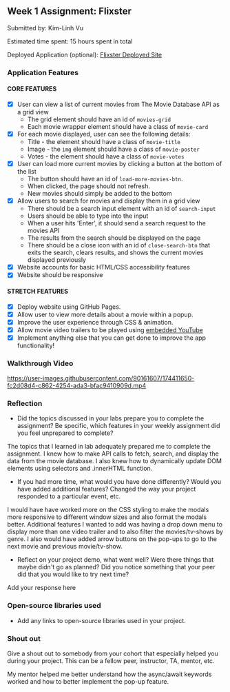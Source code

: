 ## Week 1 Assignment: Flixster

Submitted by: Kim-Linh Vu

Estimated time spent: 15 hours spent in total

Deployed Application (optional): [Flixster Deployed Site](https://kimlinhvu.github.io/flixster_starter/)

### Application Features

#### CORE FEATURES

- [x] User can view a list of current movies from The Movie Database API as a grid view
  - The grid element should have an id of `movies-grid`
  - Each movie wrapper element should have a class of `movie-card`
- [x] For each movie displayed, user can see the following details:
  - Title - the element should have a class of `movie-title`
  - Image - the `img` element should have a class of `movie-poster`
  - Votes - the element should have a class of `movie-votes`
- [x] User can load more current movies by clicking a button at the bottom of the list
  - The button should have an id of `load-more-movies-btn`.
  - When clicked, the page should not refresh.
  - New movies should simply be added to the bottom
- [x] Allow users to search for movies and display them in a grid view
  - There should be a search input element with an id of `search-input`
  - Users should be able to type into the input
  - When a user hits 'Enter', it should send a search request to the movies API
  - The results from the search should be displayed on the page
  - There should be a close icon with an id of `close-search-btn` that exits the search, clears results, and shows the current movies displayed previously
- [x] Website accounts for basic HTML/CSS accessibility features
- [x] Website should be responsive

#### STRETCH FEATURES

- [x] Deploy website using GitHub Pages. 
- [x] Allow user to view more details about a movie within a popup.
- [x] Improve the user experience through CSS & animation.
- [x] Allow movie video trailers to be played using [embedded YouTube](https://support.google.com/youtube/answer/171780?hl=en)
- [x] Implement anything else that you can get done to improve the app functionality!

### Walkthrough Video

https://user-images.githubusercontent.com/90161607/174411650-fc2d08d4-c862-4254-ada3-bfac9410909d.mp4


### Reflection

* Did the topics discussed in your labs prepare you to complete the assignment? Be specific, which features in your weekly assignment did you feel unprepared to complete?

The topics that I learned in lab adequately prepared me to complete the assignment. I knew how to make API calls to fetch, search, and display the data from the movie database. I also knew how to dynamically update DOM elements using selectors and .innerHTML function.  

* If you had more time, what would you have done differently? Would you have added additional features? Changed the way your project responded to a particular event, etc.
  
I would have have worked more on the CSS styling to make the modals more responsive to different window sizes and also format the modals better. Additional features I wanted to add was having a drop down menu to display more than one video trailer and to also filter the movies/tv-shows by genre. I also would have added arrow buttons on the pop-ups to go to the next movie and previous movie/tv-show.

* Reflect on your project demo, what went well? Were there things that maybe didn't go as planned? Did you notice something that your peer did that you would like to try next time?

Add your response here

### Open-source libraries used

- Add any links to open-source libraries used in your project.

### Shout out

Give a shout out to somebody from your cohort that especially helped you during your project. This can be a fellow peer, instructor, TA, mentor, etc.

My mentor helped me better understand how the async/await keywords worked and how to better implement the pop-up feature. 

